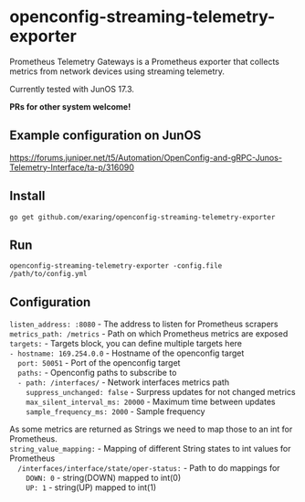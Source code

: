 # openconfig-streaming-telemetry-exporter

Prometheus Telemetry Gateways is a Prometheus exporter that collects metrics from network devices using streaming telemetry.

Currently tested with JunOS 17.3. 

**PRs for other system welcome!**

## Example configuration on JunOS
https://forums.juniper.net/t5/Automation/OpenConfig-and-gRPC-Junos-Telemetry-Interface/ta-p/316090

## Install
```go get github.com/exaring/openconfig-streaming-telemetry-exporter```

## Run
```openconfig-streaming-telemetry-exporter -config.file /path/to/config.yml```

## Configuration
`listen_address: :8080` - The address to listen for Prometheus scrapers  
`metrics_path: /metrics` - Path on which Prometheus metrics are exposed  
`targets:` - Targets block, you can define multiple targets here  
`- hostname: 169.254.0.0` - Hostname of the openconfig target  
`  port: 50051` - Port of the openconfig target  
`  paths:` - Openconfig paths to subscribe to  
`  - path: /interfaces/` - Network interfaces metrics path  
`    suppress_unchanged: false` - Surpress updates for not changed metrics  
`    max_silent_interval_ms: 20000` - Maximum time between updates  
`    sample_frequency_ms: 2000` - Sample frequency  

As some metrics are returned as Strings we need to map those to an int for Prometheus.  
`string_value_mapping:` - Mapping of different String states to int values for Prometheus  
`  /interfaces/interface/state/oper-status:` - Path to do mappings for  
`    DOWN: 0` - string(DOWN) mapped to int(0)  
`    UP: 1` - string(UP) mapped to int(1)  
